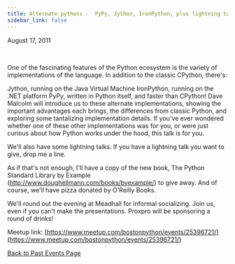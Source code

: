 ```yaml
---
title: Alternate pythons -  PyPy, Jython, IronPython, plus lightning talks and beers
sidebar_link: false
---
```


August 17, 2011


   

One of the fascinating features of the Python ecosystem is the variety of implementations of the language. In addition to the classic CPython, there's:

Jython, running on the Java Virtual Machine IronPython, running on the .NET platform PyPy, written in Python itself, and faster than CPython! Dave Malcolm will introduce us to these alternate implementations, showing the important advantages each brings, the differences from classic Python, and exploring some tantalizing implementation details. If you've ever wondered whether one of these other implementations was for you, or were just curious about how Python works under the hood, this talk is for you.

We'll also have some lightning talks. If you have a lightning talk you want to give, drop me a line.

As if that's not enough, I'll have a copy of the new book, The Python Standard Library by Example (http://www.doughellmann.com/books/byexample/) to give away. And of course, we'll have pizza donated by O'Reilly Books.

We'll round out the evening at Meadhall for informal socializing. Join us, even if you can't make the presentations. Proxpro will be sponsoring a round of drinks!


Meetup link: [https://www.meetup.com/bostonpython/events/25396721/](https://www.meetup.com/bostonpython/events/25396721/)

[Back to Past Events Page](index.md)